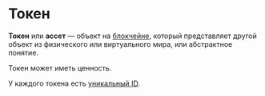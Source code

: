 # Токен

**Токен** или **ассет** — объект на [блокчейне](/blockchain/blockchain.md), который представляет другой объект из физического или виртуального мира, или абстрактное понятие.

Токен может иметь ценность.

У каждого токена есть [уникальный ID](/blockchain/token/token-id.md).

